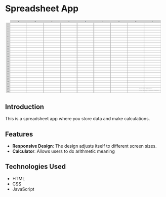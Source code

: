 # Spreadsheet App

![SpreadsheetApp](https://raw.githubusercontent.com/dogaegeozden/SpreadsheetApp/main/screenshots/screenshot1.png)

## Introduction

This is a spreadsheet app where you store data and make calculations.

## Features

- **Responsive Design**: The design adjusts itself to different screen sizes.
- **Calculator**: Allows users to do arithmetic meaning

## Technologies Used

- HTML
- CSS
- JavaScript